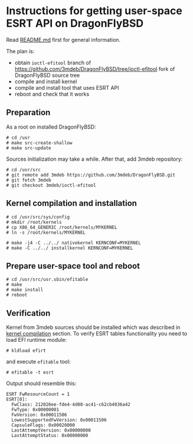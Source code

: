 # Instructions for getting user-space ESRT API on DragonFlyBSD

Read [README.md](./README.md) first for general information.

The plan is:
 * obtain `ioctl-efitool` branch of
 https://github.com/3mdeb/DragonFlyBSD/tree/ioctl-efitool fork of DragonFlyBSD
 source tree
 * compile and install kernel
 * compile and install tool that uses ESRT API
 * reboot and check that it works

## Preparation

As a root on installed DragonFlyBSD:

```
# cd /usr
# make src-create-shallow
# make src-update
```

Sources initialization may take a while. After that, add 3mdeb repository:

```
# cd /usr/src
# git remote add 3mdeb https://github.com/3mdeb/DragonFlyBSD.git
# git fetch 3mdeb
# git checkout 3mdeb/ioctl-efitool
```

## Kernel compilation and installation

```
# cd /usr/src/sys/config
# mkdir /root/kernels
# cp X86_64_GENERIC /root/kernels/MYKERNEL
# ln -s /root/kernels/MYKERNEL

# make -j4 -C ../../ nativekernel KERNCONF=MYKERNEL
# make -C ../../ installkernel KERNCONF=MYKERNEL
```

## Prepare user-space tool and reboot

```
# cd /usr/src/usr.sbin/efitable
# make
# make install
# reboot
```

## Verification

Kernel from 3mdeb sources should be installed which was described in [kernel
compilation](#kernel-compilation-and-installation) section. To verify ESRT
tables functionality you need to load EFI runtime module:

```
# kldload efirt
```

and execute `efitable` tool:

```
# efitable -t esrt
```

Output should resemble this:

```
ESRT FwResourceCount = 1
ESRT[0]:
  FwClass: 212026ee-fde4-4d08-ac41-c62cb4036a42
  FwType: 0x00000001
  FwVersion: 0x00011506
  LowestSupportedFwVersion: 0x00011506
  CapsuleFlags: 0x00020000
  LastAttemptVersion: 0x00000000
  LastAttemptStatus: 0x00000000
```
